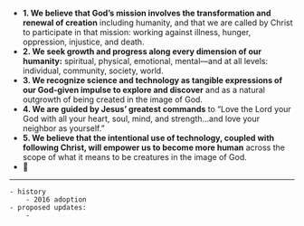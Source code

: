 - **1. We believe that God’s mission involves the transformation and renewal of creation** including humanity, and that we are called by Christ to participate in that mission: working against illness, hunger, oppression, injustice, and death.
- **2. We seek growth and progress along every dimension of our humanity:** spiritual, physical, emotional, mental—and at all levels: individual, community, society, world.
- **3. We recognize science and technology as tangible expressions of our God-given impulse to explore and discover** and as a natural outgrowth of being created in the image of God.
- **4. We are guided by Jesus’ greatest commands** to “Love the Lord your God with all your heart, soul, mind, and strength…and love your neighbor as yourself.”
- **5. We believe that the intentional use of technology, coupled with following Christ, will empower us to become more human** across the scope of what it means to be creatures in the image of God.
- 📝
- ---
    - history
        - 2016 adoption
    - proposed updates:
        - 

